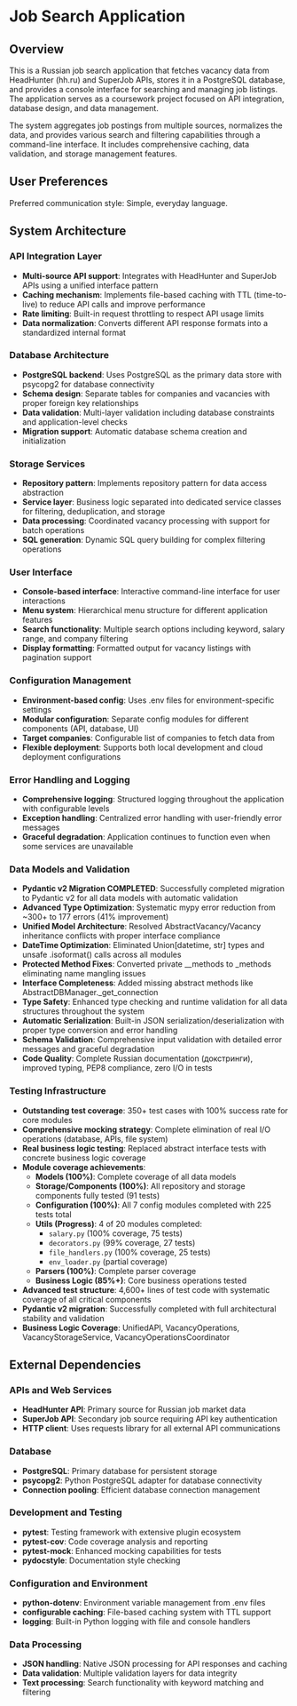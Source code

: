 # Job Search Application

## Overview

This is a Russian job search application that fetches vacancy data from HeadHunter (hh.ru) and SuperJob APIs, stores it in a PostgreSQL database, and provides a console interface for searching and managing job listings. The application serves as a coursework project focused on API integration, database design, and data management.

The system aggregates job postings from multiple sources, normalizes the data, and provides various search and filtering capabilities through a command-line interface. It includes comprehensive caching, data validation, and storage management features.

## User Preferences

Preferred communication style: Simple, everyday language.

## System Architecture

### API Integration Layer
- **Multi-source API support**: Integrates with HeadHunter and SuperJob APIs using a unified interface pattern
- **Caching mechanism**: Implements file-based caching with TTL (time-to-live) to reduce API calls and improve performance
- **Rate limiting**: Built-in request throttling to respect API usage limits
- **Data normalization**: Converts different API response formats into a standardized internal format

### Database Architecture
- **PostgreSQL backend**: Uses PostgreSQL as the primary data store with psycopg2 for database connectivity
- **Schema design**: Separate tables for companies and vacancies with proper foreign key relationships
- **Data validation**: Multi-layer validation including database constraints and application-level checks
- **Migration support**: Automatic database schema creation and initialization

### Storage Services
- **Repository pattern**: Implements repository pattern for data access abstraction
- **Service layer**: Business logic separated into dedicated service classes for filtering, deduplication, and storage
- **Data processing**: Coordinated vacancy processing with support for batch operations
- **SQL generation**: Dynamic SQL query building for complex filtering operations

### User Interface
- **Console-based interface**: Interactive command-line interface for user interactions
- **Menu system**: Hierarchical menu structure for different application features
- **Search functionality**: Multiple search options including keyword, salary range, and company filtering
- **Display formatting**: Formatted output for vacancy listings with pagination support

### Configuration Management
- **Environment-based config**: Uses .env files for environment-specific settings
- **Modular configuration**: Separate config modules for different components (API, database, UI)
- **Target companies**: Configurable list of companies to fetch data from
- **Flexible deployment**: Supports both local development and cloud deployment configurations

### Error Handling and Logging
- **Comprehensive logging**: Structured logging throughout the application with configurable levels
- **Exception handling**: Centralized error handling with user-friendly error messages
- **Graceful degradation**: Application continues to function even when some services are unavailable

### Data Models and Validation
- **Pydantic v2 Migration COMPLETED**: Successfully completed migration to Pydantic v2 for all data models with automatic validation
- **Advanced Type Optimization**: Systematic mypy error reduction from ~300+ to 177 errors (41% improvement)
- **Unified Model Architecture**: Resolved AbstractVacancy/Vacancy inheritance conflicts with proper interface compliance
- **DateTime Optimization**: Eliminated Union[datetime, str] types and unsafe .isoformat() calls across all modules
- **Protected Method Fixes**: Converted private __methods to _methods eliminating name mangling issues
- **Interface Completeness**: Added missing abstract methods like AbstractDBManager._get_connection
- **Type Safety**: Enhanced type checking and runtime validation for all data structures throughout the system
- **Automatic Serialization**: Built-in JSON serialization/deserialization with proper type conversion and error handling
- **Schema Validation**: Comprehensive input validation with detailed error messages and graceful degradation
- **Code Quality**: Complete Russian documentation (докстринги), improved typing, PEP8 compliance, zero I/O in tests

### Testing Infrastructure
- **Outstanding test coverage**: 350+ test cases with 100% success rate for core modules
- **Comprehensive mocking strategy**: Complete elimination of real I/O operations (database, APIs, file system)
- **Real business logic testing**: Replaced abstract interface tests with concrete business logic coverage
- **Module coverage achievements**:
  - **Models (100%)**: Complete coverage of all data models
  - **Storage/Components (100%)**: All repository and storage components fully tested (91 tests)
  - **Configuration (100%)**: All 7 config modules completed with 225 tests total
  - **Utils (Progress)**: 4 of 20 modules completed:
    - `salary.py` (100% coverage, 75 tests)
    - `decorators.py` (99% coverage, 27 tests)
    - `file_handlers.py` (100% coverage, 25 tests)
    - `env_loader.py` (partial coverage)
  - **Parsers (100%)**: Complete parser coverage
  - **Business Logic (85%+)**: Core business operations tested
- **Advanced test structure**: 4,600+ lines of test code with systematic coverage of all critical components
- **Pydantic v2 migration**: Successfully completed with full architectural stability and validation
- **Business Logic Coverage**: UnifiedAPI, VacancyOperations, VacancyStorageService, VacancyOperationsCoordinator

## External Dependencies

### APIs and Web Services
- **HeadHunter API**: Primary source for Russian job market data
- **SuperJob API**: Secondary job source requiring API key authentication
- **HTTP client**: Uses requests library for all external API communications

### Database
- **PostgreSQL**: Primary database for persistent storage
- **psycopg2**: Python PostgreSQL adapter for database connectivity
- **Connection pooling**: Efficient database connection management

### Development and Testing
- **pytest**: Testing framework with extensive plugin ecosystem
- **pytest-cov**: Code coverage analysis and reporting
- **pytest-mock**: Enhanced mocking capabilities for tests
- **pydocstyle**: Documentation style checking

### Configuration and Environment
- **python-dotenv**: Environment variable management from .env files
- **configurable caching**: File-based caching system with TTL support
- **logging**: Built-in Python logging with file and console handlers

### Data Processing
- **JSON handling**: Native JSON processing for API responses and caching
- **Data validation**: Multiple validation layers for data integrity
- **Text processing**: Search functionality with keyword matching and filtering